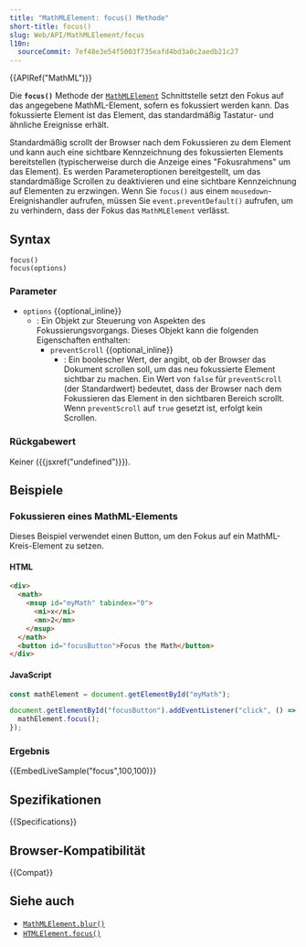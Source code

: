 ```yaml
---
title: "MathMLElement: focus() Methode"
short-title: focus()
slug: Web/API/MathMLElement/focus
l10n:
  sourceCommit: 7ef48e3e54f5003f735eafd4bd3a0c2aedb21c27
---
```


{{APIRef("MathML")}}

Die **`focus()`** Methode der [`MathMLElement`](/de/docs/Web/API/MathMLElement) Schnittstelle setzt den Fokus auf das angegebene MathML-Element, sofern es fokussiert werden kann. Das fokussierte Element ist das Element, das standardmäßig Tastatur- und ähnliche Ereignisse erhält.

Standardmäßig scrollt der Browser nach dem Fokussieren zu dem Element und kann auch eine sichtbare Kennzeichnung des fokussierten Elements bereitstellen (typischerweise durch die Anzeige eines "Fokusrahmens" um das Element). Es werden Parameteroptionen bereitgestellt, um das standardmäßige Scrollen zu deaktivieren und eine sichtbare Kennzeichnung auf Elementen zu erzwingen. Wenn Sie `focus()` aus einem `mousedown`-Ereignishandler aufrufen, müssen Sie `event.preventDefault()` aufrufen, um zu verhindern, dass der Fokus das `MathMLElement` verlässt.

## Syntax

```js-nolint
focus()
focus(options)
```

### Parameter

- `options` {{optional_inline}}
  - : Ein Objekt zur Steuerung von Aspekten des Fokussierungsvorgangs.
    Dieses Objekt kann die folgenden Eigenschaften enthalten:
    - `preventScroll` {{optional_inline}}
      - : Ein boolescher Wert, der angibt, ob der Browser das Dokument scrollen soll, um das neu fokussierte Element sichtbar zu machen. Ein Wert von `false` für `preventScroll` (der Standardwert) bedeutet, dass der Browser nach dem Fokussieren das Element in den sichtbaren Bereich scrollt. Wenn `preventScroll` auf `true` gesetzt ist, erfolgt kein Scrollen.

### Rückgabewert

Keiner ({{jsxref("undefined")}}).

## Beispiele

### Fokussieren eines MathML-Elements

Dieses Beispiel verwendet einen Button, um den Fokus auf ein MathML-Kreis-Element zu setzen.

#### HTML

```html
<div>
  <math>
    <msup id="myMath" tabindex="0">
      <mi>x</mi>
      <mn>2</mn>
    </msup>
  </math>
  <button id="focusButton">Focus the Math</button>
</div>
```

#### JavaScript

```js
const mathElement = document.getElementById("myMath");

document.getElementById("focusButton").addEventListener("click", () => {
  mathElement.focus();
});
```

### Ergebnis

{{EmbedLiveSample("focus",100,100)}}

## Spezifikationen

{{Specifications}}

## Browser-Kompatibilität

{{Compat}}

## Siehe auch

- [`MathMLElement.blur()`](/de/docs/Web/API/MathMLElement/blur)
- [`HTMLElement.focus()`](/de/docs/Web/API/HTMLElement/focus)
